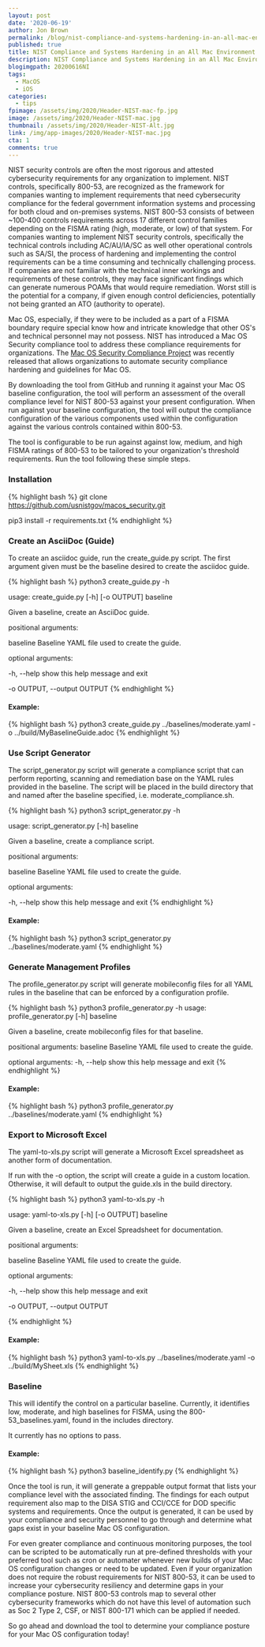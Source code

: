 ```yaml
---
layout: post
date: '2020-06-19'
author: Jon Brown
permalink: /blog/nist-compliance-and-systems-hardening-in-an-all-mac-environment/
published: true
title: NIST Compliance and Systems Hardening in an All Mac Environment
description: NIST Compliance and Systems Hardening in an All Mac Environment
blogimgpath: 20200616NI
tags:
  - MacOS
  - iOS
categories:
  - tips
fpimage: /assets/img/2020/Header-NIST-mac-fp.jpg
image: /assets/img/2020/Header-NIST-mac.jpg
thumbnail: /assets/img/2020/Header-NIST-Alt.jpg
link: /img/app-images/2020/Header-NIST-mac.jpg
cta: 1
comments: true
---
```

NIST security controls are often the most rigorous and attested
cybersecurity requirements for any organization to implement. NIST
controls, specifically 800-53, are recognized as the framework for
companies wanting to implement requirements that need cybersecurity
compliance for the federal government information systems and processing
for both cloud and on-premises systems. NIST 800-53 consists of between
~100-400 controls requirements across 17 different control families
depending on the FISMA rating (high, moderate, or low) of that system.
For companies wanting to implement NIST security controls, specifically
the technical controls including AC/AU/IA/SC as well other operational
controls such as SA/SI, the process of hardening and implementing the
control requirements can be a time consuming and technically challenging
process. If companies are not familiar with the technical inner workings
and requirements of these controls, they may face significant findings
which can generate numerous POAMs that would require remediation. Worst
still is the potential for a company, if given enough control
deficiencies, potentially not being granted an ATO (authority to
operate).

Mac OS, especially, if they were to be included as a part of a FISMA
boundary require special know how and intricate knowledge that other
OS's and technical personnel may not possess. NIST has introduced a Mac
OS Security compliance tool to address these compliance requirements for
organizations. The [Mac OS Security Compliance
Project](https://github.com/usnistgov/macos_security) was recently
released that allows organizations to automate security compliance
hardening and guidelines for Mac OS.

By downloading the tool from GitHub and running it against your Mac OS
baseline configuration, the tool will perform an assessment of the
overall compliance level for NIST 800-53 against your present
configuration. When run against your baseline configuration, the tool
will output the compliance configuration of the various components used
within the configuration against the various controls contained within
800-53.

The tool is configurable to be run against against low, medium, and high
FISMA ratings of 800-53 to be tailored to your organization's threshold
requirements. Run the tool following these simple steps.

### Installation

{% highlight bash %}
git clone https://github.com/usnistgov/macos_security.git

pip3 install -r requirements.txt
{% endhighlight %}

### Create an AsciiDoc (Guide)

To create an asciidoc guide, run the create_guide.py script. The first
argument given must be the baseline desired to create the asciidoc
guide.

{% highlight bash %}
python3 create_guide.py -h

usage: create_guide.py [-h] [-o OUTPUT] baseline

Given a baseline, create an AsciiDoc guide.

positional arguments:

baseline Baseline YAML file used to create the guide.

optional arguments:

-h, --help show this help message and exit

-o OUTPUT, --output OUTPUT
{% endhighlight %}

#### Example:
{% highlight bash %}
python3 create_guide.py ../baselines/moderate.yaml -o ../build/MyBaselineGuide.adoc
{% endhighlight %}

### Use Script Generator
The script_generator.py script will generate a compliance script that
can perform reporting, scanning and remediation base on the YAML rules
provided in the baseline. The script will be placed in the build
directory that and named after the baseline specified, i.e.
moderate_compliance.sh.

{% highlight bash %}
python3 script_generator.py -h

usage: script_generator.py [-h] baseline

Given a baseline, create a compliance script.

positional arguments:

baseline Baseline YAML file used to create the guide.

optional arguments:

-h, --help show this help message and exit
{% endhighlight %}

#### Example:
{% highlight bash %}
python3 script_generator.py ../baselines/moderate.yaml
{% endhighlight %}


### Generate Management Profiles
The profile_generator.py script will generate mobileconfig files for all YAML rules in the baseline that can be enforced by a configuration profile.

{% highlight bash %}
python3 profile_generator.py -h
usage: profile_generator.py [-h] baseline

Given a baseline, create mobileconfig files for that baseline.

positional arguments:
  baseline     Baseline YAML file used to create the guide.

optional arguments:
  -h, --help  show this help message and exit
{% endhighlight %}

#### Example:

{% highlight bash %}
python3 profile_generator.py ../baselines/moderate.yaml
{% endhighlight %}

### Export to Microsoft Excel
The yaml-to-xls.py script will generate a Microsoft Excel spreadsheet as
another form of documentation.

If run with the -o option, the script will create a guide in a custom
location. Otherwise, it will default to output the guide.xls in the
build directory.

{% highlight bash %}
python3 yaml-to-xls.py -h

usage: yaml-to-xls.py [-h] [-o OUTPUT] baseline

Given a baseline, create an Excel Spreadsheet for documentation.

positional arguments:

baseline Baseline YAML file used to create the guide.

optional arguments:

-h, --help show this help message and exit

-o OUTPUT, --output OUTPUT

{% endhighlight %}

#### Example:

{% highlight bash %}
python3 yaml-to-xls.py ../baselines/moderate.yaml -o ../build/MySheet.xls
{% endhighlight %}

### Baseline
This will identify the control on a particular baseline. Currently, it identifies low, moderate, and high baselines for FISMA, using the 800-53_baselines.yaml, found in the includes directory.

It currently has no options to pass.

#### Example:

{% highlight bash %}
python3 baseline_identify.py
{% endhighlight %}

Once the tool is run, it will generate a greppable output format that
lists your compliance level with the associated finding. The findings
for each output requirement also map to the DISA STIG and CCI/CCE for
DOD specific systems and requirements. Once the output is generated, it
can be used by your compliance and security personnel to go through and
determine what gaps exist in your baseline Mac OS configuration.

For even greater compliance and continuous monitoring purposes, the tool
can be scripted to be automatically run at pre-defined thresholds with
your preferred tool such as cron or automater whenever new builds of
your Mac OS configuration changes or need to be updated. Even if your
organization does not require the robust requirements for NIST 800-53,
it can be used to increase your cybersecurity resiliency and determine
gaps in your compliance posture. NIST 800-53 controls map to several
other cybersecurity frameworks which do not have this level of
automation such as Soc 2 Type 2, CSF, or NIST 800-171 which can be
applied if needed.

So go ahead and download the tool to determine your compliance posture
for your Mac OS configuration today!